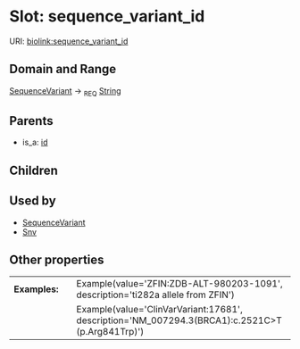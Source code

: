 
# Slot: sequence_variant_id




URI: [biolink:sequence_variant_id](https://w3id.org/biolink/vocab/sequence_variant_id)


## Domain and Range

[SequenceVariant](SequenceVariant.md) &#8594;  <sub>REQ</sub> [String](types/String.md)

## Parents

 *  is_a: [id](id.md)

## Children


## Used by

 * [SequenceVariant](SequenceVariant.md)
 * [Snv](Snv.md)

## Other properties

|  |  |  |
| --- | --- | --- |
| **Examples:** | | Example(value='ZFIN:ZDB-ALT-980203-1091', description='ti282a allele from ZFIN') |
|  | | Example(value='ClinVarVariant:17681', description='NM_007294.3(BRCA1):c.2521C>T (p.Arg841Trp)') |


